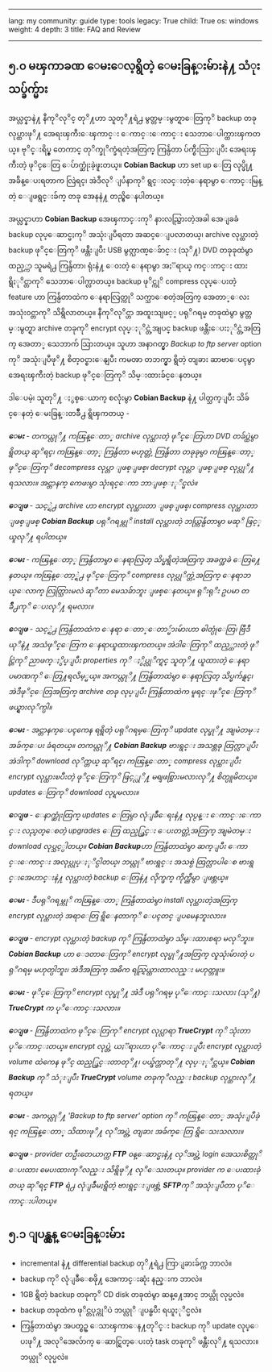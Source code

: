 

---

lang: my
community: guide
type: tools
legacy: True
child: True
os: windows
weight: 4
depth: 3
title: FAQ and Review

---

<a name="5.0"></a>
## ၅.၀ မၾကာခဏ ေမးေလ့ရွိတဲ့ ေမးခြန္းမ်ားနဲ႔ သံုးသပ္ခ်က္မ်ား ##

အယ္လင္နာနဲ႔ နီကုိလုိင္ တုိ႔ဟာ သူတုိ႔ရဲ႕ မွတ္တမ္းမွတ္ရာေတြကုိ backup တခု လုပ္ထားဖုိ႔ အေရးၾကီးေၾကာင္း ေကာင္းေကာင္း သေဘာေပါက္ထားၾကတယ္။ ဗုိင္းရိပ္စ္ တေကာင္ တုိက္ခုိက္ခံရတဲ့အတြက္ ကြန္ပ်ဴတာ ပ်က္စီးသြားျပီး အေရးၾကီးတဲ့ ဖုိင္ေတြ ေပ်ာက္ဆုံးခဲ့ဖူးတယ္။ **Cobian Backup** ဟာ set up ေတြ လုပ္ဖို႔ အခ်ိန္ေပးရတာက လြဲရင္၊ အဲဒီလုိ ျပႆနာကုိ ရွင္းလင္းတဲ့ေနရာမွာ ေကာင္းမြန္တဲ့ ေျဖရွင္းခ်က္ တခု အေနနဲ႔ တည္ရွိေနပါတယ္။

အယ္လင္နာဟာ **Cobian Backup** အေၾကာင္းကုိ နားလည္သြားတဲ့အခါ အေျခခံ backup လုပ္ေဆာင္မႈကုိ အသုံးျပဳရတာ အဆင္ေျပလာတယ္၊ archive လုပ္ထားတဲ့ backup ဖုိင္ေတြကုိ ဖန္တီးျပီး USB မွတ္ဉာဏ္ေခ်ာင္း (သုိ႔) DVD တခုခုထဲမွာ ထည့္ကာ သူမရဲ႕ ကြန္ပ်ဴတာ၊ ရုံးနဲ႔ ေ၀းတဲ့ ေနရာမွာ အႏၱရာယ္ ကင္းကင္း ထားရွိႏုိင္တာကုိ သေဘာေပါက္လာတယ္။ backup ဖုိင္ကုိ compress လုပ္ေပးတဲ့ feature ဟာ ကြန္ပ်ဴတာထဲက ေနရာလြတ္ကုိ သက္သာေစတဲ့အတြက္ အေတာ္ေလး အသုံး၀င္တာကုိ သိရွိလာတယ္။ နီကုိလုိင္ဟာ အထူးသျဖင့္ ပရုိဂရမ္ တခုထဲမွာ မွတ္တမ္းမွတ္ရာ archive တခုကုိ encrypt လုပ္ႏုိင္တဲ့အျပင္ backup ဖန္တီးေပးႏုိင္တဲ့အတြက္ အေတာ္ သေဘာက် သြားတယ္။ သူဟာ အနာဂတ္မွာ *Backup to ftp server* option ကုိ အသုံးျပဳဖုိ႔ စိတ္၀င္စားေနျပီး ကမၻာ တဘက္မွာ ရွိတဲ့ တျခား ဆာဗာေပၚမွာ အေရးၾကီးတဲ့ backup ဖုိင္ေတြကုိ သိမ္းထားခ်င္ေနတယ္။ 

ဒါေပမဲ့၊ သူတုိ႔ ႏွစ္ေယာက္ စလုံးမွာ **Cobian Backup** နဲ႔ ပါတ္သက္ျပီး သိခ်င္ေနတဲ့ ေမးခြန္းတခ်ိဳ႕ ရွိၾကတယ္ -

<div class="background" markdown="1">

***ေမး** - တကယ္လုိ႔ ကၽြန္ေတာ္ archive လုပ္ထားတဲ့ ဖုိင္ေတြဟာ DVD တခ်ပ္ထဲမွာ ရွိတယ္ ဆုိရင္၊ ကၽြန္ေတာ့္ ကြန္ပ်ဴတာ မဟုတ္တဲ့ ကြန္ပ်ဴတာ တခုခုမွာ ကၽြန္ေတာ့္ ဖုိင္ေတြကုိ decompress လုပ္တာ ျဖစ္ျဖစ္၊ decrypt လုပ္တာ ျဖစ္ျဖစ္ လုပ္လုိ႔ ရသလား။ အင္တာနက္ ကေဖးမွာ သုံးရင္ေကာ ဘာျဖစ္ႏုိင္မလဲ။*

***ေျဖ** - သင့္ရဲ႕ archive ဟာ encrypt လုပ္ထားတာ ျဖစ္ျဖစ္၊ compress လုပ္ထားတာ ျဖစ္ျဖစ္ **Cobian Backup** ပရုိဂရမ္ကုိ install လုပ္ထားတဲ့ ဘယ္ကြန္ပ်ဴတာမွာ မဆုိ ဖြင့္ယူလုိ႔ ရပါတယ္။*

***ေမး** - ကၽြန္ေတာ့္ ကြန္ပ်ဴတာမွာ ေနရာလြတ္ သိပ္မရွိတဲ့အတြက္ အခက္အခဲ ေတြ႔ေနတယ္။ ကၽြန္ေတာ့္ရဲ႕ ဖုိင္ေတြကုိ compress လုပ္လုိက္တဲ့အတြက္ ေနရာဘယ္ေလာက္ လြတ္သြားမလဲ ဆုိတာ မေသခ်ာဘူး ျဖစ္ေနတယ္။ ရုိးရုိး ဥပမာ တခ်ိဳ႕ကုိ ေပးလုိ႔ ရမလား။*

***ေျဖ** - သင့္ရဲ႕ ကြန္ပ်ဴတာထဲက ေနရာ ေတာ္ေတာ္မ်ားမ်ားဟာ ဓါတ္ပုံေတြ၊ ဗြီဒီယုိနဲ႔ အသံဖုိင္ေတြက ေနရာယူထားၾကတယ္။ အဲဒါေတြကုိ ထည့္ထားတဲ့ ဖုိင္တြဲကုိ ညာဖက္ႏွိပ္ျပီး properties ကုိ ႏွိပ္လုိက္ရင္ သူတုိ႔ ယူထားတဲ့ ေနရာ ပမာဏကုိ ေတြ႔ရလိမ့္မယ္။ အကယ္လုိ႔ ကြန္ပ်ဴတာထဲမွာ ေနရာလြတ္ သိပ္မက်န္ရင္၊ အဲဒီဖုိင္ေတြအတြက္ archive တခု လုပ္ျပီး ကြန္ပ်ဴတာထဲက မူရင္းဖုိင္ေတြကုိ ဖယ္ရွားလုိက္ပါ။*

***ေမး** - အင္တာနက္ေပၚကေန ရရွိတဲ့ ပရုိဂရမ္ေတြကုိ update လုပ္ဖုိ႔ အျမဲတမ္း အခ်က္ေပး ခံရတယ္။ တကယ္လုိ႔ **Cobian Backup** ဗားရွင္း အသစ္တခု ထြက္လာျပီး အဲဒါကုိ download လုိက္တယ္ ဆုိရင္၊ ကၽြန္ေတာ္ compress လုပ္ထားျပီး encrypt လုပ္ထားၿပီးတဲ့ ဖုိင္ေတြကုိ ဖြင့္လုိ႔ မရျဖစ္သြားမလားလုိ႔ စိတ္ပူမိတယ္။ updates ေတြကုိ download လုပ္ရမလား။*

***ေျဖ** - ေနာက္ဆုံးထြက္ updates ေတြမွာ လုံျခဳံေရးနဲ႔ လုပ္ငန္း ေကာင္းေကာင္း လည္ပတ္ေစတဲ့ upgrades ေတြ ထည့္သြင္း ေပးတတ္တဲ့အတြက္ အျမဲတမ္း download လုပ္သင့္ပါတယ္။ **Cobian Backup**ဟာ ကြန္ပ်ဴတာထဲမွာ ဆက္ျပီး ေကာင္းေကာင္း အလုပ္လုပ္ႏုိင္ပါတယ္၊ ဘယ္လုိ ဗားရွင္း အသစ္ပဲ ထြက္လာပါေစ ဗားရွင္းအေဟာင္းနဲ႔ လုပ္ထားတဲ့ backup ေတြနဲ႔ လိုက္ဖက္ ကိုက္ညီမွာ ျဖစ္တယ္။*

***ေမး** - ဒီပရုိဂရမ္ကုိ ကၽြန္ေတာ္ ကြန္ပ်ဴတာထဲမွာ install လုပ္ထားတဲ့အတြက္ encrypt လုပ္ထားတဲ့ အရာေတြ ရွိေနတာကုိ ေပၚတင္ ျပမေနဘူးလား။*

***ေျဖ** - encrypt လုပ္ထားတဲ့ backup ကုိ ကြန္ပ်ဴတာထဲမွာ သိမ္းထားစရာ မလုိဘူး။ **Cobian Backup** ဟာ ေဒတာေတြကုိ encrypt လုပ္ဖုိ႔အတြက္ လူသုံးမ်ားတဲ့ ပရုိဂရမ္ မဟုတ္ပါဘူး၊ အဲဒီအတြက္ အဓိက ရည္ရြယ္ထားတာလည္း မဟုတ္ဘူး။*

***ေမး** - ဖုိင္ေတြကုိ encrypt လုပ္ဖုိ႔ အဲဒီ ပရုိဂရမ္ ပုိေကာင္းသလား (သုိ႔) **TrueCrypt** က ပုိေကာင္းသလား။*

***ေျဖ** - ကြန္ပ်ဴတာထဲက ဖုိင္ေတြကုိ encrypt လုပ္လာရာ **TrueCrypt** ကုိ သုံးတာ ပုိေကာင္းတယ္။ encrypt လုပ္တဲ့ ယႏၱရားဟာ ပုိေကာင္းျပီး encrypt လုပ္ထားတဲ့ volume ထဲကေန ဖုိင္ ထည့္သြင္းတာတုိ႔၊ ပယ္ဖ်က္တာတုိ႔ လုပ္ႏုိင္တယ္။ **Cobian Backup** ကုိ သံုးျပီး **TrueCrypt** volume တခုကုိလည္း backup လုပ္ထားလုိ႔ ရတယ္။*

***ေမး** - အကယ္လုိ႔ 'Backup to ftp server' option ကုိ ကၽြန္ေတာ္ အသုံးျပဳခဲ့ရင္ ကၽြန္ေတာ္ သိထားဖုိ႔ လုိအပ္တဲ့ တျခား အခ်က္ေတြ ရွိေသးသလား။*

***ေျဖ** - provider တဦးတေယာက္က **FTP** ၀န္ေဆာင္မႈနဲ႔ လုိအပ္တဲ့ login အေသးစိတ္ကုိ ေပးထား မေပးထားကုိလည္း သိရွိဖုိ႔ လုိေသးတယ္။ provider က ေပးထားခဲ့တယ္ ဆုိရင္ **FTP** ရဲ႕ လုံျခဳံမႈရွိတဲ့ ဗားရွင္းျဖစ္တဲ့ **SFTP**ကုိ အသုံးျပဳတာ ပုိေကာင္းပါတယ္။*

</div>

<a name="5.1"></a>
## ၅.၁ ျပန္လွန္ ေမးခြန္းမ်ား ##

- incremental နဲ႔ differential backup တုိ႔ရဲ႕ ကြာျခားခ်က္က ဘာလဲ။
- backup ကုိ လုံျခဳံေစဖို႔ အေကာင္းဆုံး နည္းက ဘာလဲ။
- 1GB ရွိတဲ့ backup တခုကုိ CD disk တခုထဲမွာ ဆန္႔ေအာင္ ဘယ္လို လုပ္မလဲ။
- backup တခုထဲက ဖုိင္တပုဒ္ကုိပဲ ဘယ္လုိ ျပန္ၿပီး ရယူႏုိင္မလဲ။
- ကြန္ပ်ဴတာထဲမွာ အပတ္စဥ္ ေသာၾကာေန႔တုိင္း backup ကုိ update လုပ္ေပးဖုိ႔ အလုိအေလ်ာက္ ေဆာင္ရြတ္ေပးတဲ့ task  တခုကုိ ဖန္တီးလုိ႔ ရသလား။ ဘယ္လုိ လုပ္မလဲ။ 


